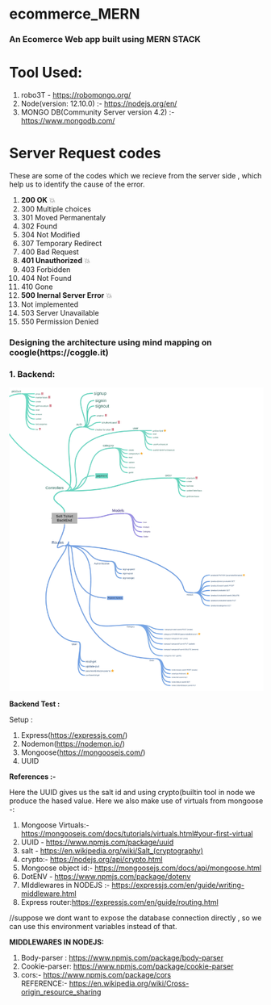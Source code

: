 # ecommerce_MERN
<h3>An Ecomerce Web app built using MERN STACK</h3>

<h1>Tool Used:</h1>

1. robo3T - https://robomongo.org/
2. Node(version: 12.10.0) :- https://nodejs.org/en/
3. MONGO DB(Community Server version 4.2) :-https://www.mongodb.com/

<h1>Server Request codes</h1>

These are some of the codes which we recieve from the server side , which help us to identify the cause of the error.

1.  **200 OK** :boom:
2.  300 Multiple choices
3.  301 Moved Permanentaly
4.  302 Found
5.  304 Not Modified
6.  307 Temporary Redirect
7.  400 Bad Request
8.  **401 Unauthorized** :boom:
9.  403 Forbidden
10. 404 Not Found
11. 410 Gone
12. **500 Inernal Server Error** :boom:
13. Not implemented
14. 503 Server Unavailable
15. 550 Permission Denied

<h3>Designing the architecture using mind mapping on coogle(https://coggle.it)</h3>

<h3>1. Backend:</h3>

![alt text](https://github.com/shaksham08/ecommerce_MERN/blob/master/backend.jpg "Backend")

**Backend Test :**

Setup : 

1. Express(https://expressjs.com/)
2. Nodemon(https://nodemon.io/)
3. Mongoose(https://mongoosejs.com/)
4. UUID 


**References :-** 

Here the UUID gives us the salt id and using crypto(builtin tool in node we produce the hased value.
Here we also make use of virtuals from mongoose -: 
1. Mongoose Virtuals:-https://mongoosejs.com/docs/tutorials/virtuals.html#your-first-virtual
2. UUID - https://www.npmjs.com/package/uuid
3. salt - https://en.wikipedia.org/wiki/Salt_(cryptography)
4. crypto:- https://nodejs.org/api/crypto.html
5. Mongoose object id:- https://mongoosejs.com/docs/api/mongoose.html
6. DotENV - https://www.npmjs.com/package/dotenv
7. MIddlewares in NODEJS :- https://expressjs.com/en/guide/writing-middleware.html
8. Express router:https://expressjs.com/en/guide/routing.html

//suppose we dont want to expose the database connection directly , so we can use this environment variables instead of that.

**MIDDLEWARES IN NODEJS:**

1. Body-parser : https://www.npmjs.com/package/body-parser
2. Cookie-parser: https://www.npmjs.com/package/cookie-parser
3. cors:- https://www.npmjs.com/package/cors
<br>REFERENCE:- https://en.wikipedia.org/wiki/Cross-origin_resource_sharing







